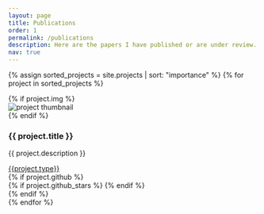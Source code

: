 ```yaml
---
layout: page
title: Publications
order: 1
permalink: /publications
description: Here are the papers I have published or are under review.
nav: true
---
```


<div class="newprojects container">

  {% assign sorted_projects = site.projects | sort: "importance" %}
  {% for project in sorted_projects %}
  
  <div class="row mb-3">
    <!-- {% if project.redirect %}
    <a href="{{ project.redirect }}" target="_blank">
    {% else %}
    <a href="{{ project.url | relative_url }}">
    {% endif %} -->
      {% if project.img %}
      <div class="col-sm-4">
          <img class="img-fluid" src="{{ project.img | relative_url }}" alt="project thumbnail">
      </div>
      {% endif %}
      <div class="col-sm-8">
          <h3 class="card-title">{{ project.title }}</h3>
          <p class="card-text">{{ project.description }}</p>
          <div class="row abbr ml-1 p-0">
             <a href="{{ project.pdf }}" class="btn btn-sm z-depth-0 m-0" role="button" target="_blank">{{project.type}} <i class="fas fa-download"></i></a>
          </div>
          <div class="row ml-1 mr-1 p-0">
            {% if project.github %}
            <div class="github-icon">
              <div class="icon" data-toggle="tooltip" title="Code Repository">
                <a href="{{ project.github }}" target="_blank"><i class="fab fa-github gh-icon"></i></a>
              </div>
              {% if project.github_stars %}
              <span class="stars" data-toggle="tooltip" title="GitHub Stars">
                <i class="fas fa-star"></i>
                <span id="{{ project.github_stars }}-stars"></span>
              </span>
              {% endif %}
            </div>
            {% endif %}
        </div>
      </div>
    <!-- </a> -->
  </div>
{% endfor %}

</div>
